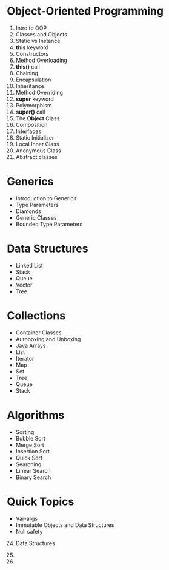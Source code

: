 # Object-Oriented Programming

1. Intro to OOP
2. Classes and Objects
3. Static vs Instance
4. **this** keyword
5. Constructors
6. Method Overloading
7. **this()** call
8. Chaining
9. Encapsulation
10. Inheritance
11. Method Overriding
12. **super** keyword
13. Polymorphism
14. **super()** call
15. The **Object** Class
16. Composition
17. Interfaces
18. Static Initializer
19. Local Inner Class
20. Anonymous Class
21. Abstract classes
     
# Generics

 * Introduction to Generics
 * Type Parameters
 * Diamonds
 * Generic Classes
 * Bounded Type Parameters

# Data Structures

* Linked List
* Stack
* Queue
* Vector
* Tree

# Collections

* Container Classes
* Autoboxing and Unboxing
* Java Arrays
* List
* Iterator
* Map
* Set
* Tree
* Queue
* Stack

# Algorithms

* Sorting
* Bubble Sort
* Merge Sort
* Insertion Sort
* Quick Sort
* Searching
* Linear Search
* Binary Search

# Quick Topics

 * Var-args
 * Immutable Objects and Data Structures
 * Null safety
24. Data Structures
     
25. 
26. 

